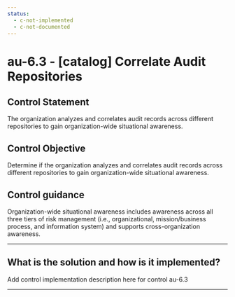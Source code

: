 ```yaml
---
status:
  - c-not-implemented
  - c-not-documented
---
```


# au-6.3 - \[catalog\] Correlate Audit Repositories

## Control Statement

The organization analyzes and correlates audit records across different repositories to gain organization-wide situational awareness.

## Control Objective

Determine if the organization analyzes and correlates audit records across different repositories to gain organization-wide situational awareness.

## Control guidance

Organization-wide situational awareness includes awareness across all three tiers of risk management (i.e., organizational, mission/business process, and information system) and supports cross-organization awareness.

______________________________________________________________________

## What is the solution and how is it implemented?

Add control implementation description here for control au-6.3

______________________________________________________________________
